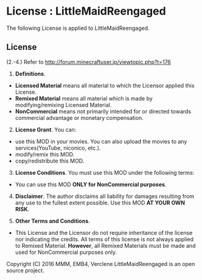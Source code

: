 # License : LittleMaidReengaged

The following License is applied to LittleMaidReengaged.

## License
(2.-4.) Refer to http://forum.minecraftuser.jp/viewtopic.php?t=176

1. **Definitions**.
  * **Licensed Material** means all material to which the Licensor applied this License.
  * **Remixed Material** means all material which is made by modifying/remixing Licensed Material.
  * **NonCommercial** means not primarily intended for or directed towards commercial advantage or monetary compensation.

2. **License Grant**. You can:
  * use this MOD in your movies. You can also upload the movies to any services(YouTube, niconico, etc.).
  * modify/remix this MOD.
  * copy/redistribute this MOD.

3. **License Conditions**. You must use this MOD under the following terms:
  * You can use this MOD  **ONLY for NonCommercial purposes**.

4. **Disclaimer**. The author disclaims all liability for damages resulting from any use to the fullest extent possible. Use this MOD **AT YOUR OWN RISK**.

5. **Other Terms and Conditions**.
  * This License and the Licensor do not require inheritance of the license nor indicating the credits. All terms of this license is not always applied to Remixed Material. **However**, all Remixed Materials must be made and used for NonCommercial purposes only.
  
Copyright (C) 2016 MMM, EMB4, Verclene
LittleMaidReengaged is an open source project.